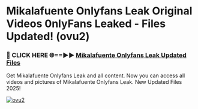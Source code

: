 # Mikalafuente Onlyfans Leak Original Videos 0nlyFans Leaked - Files Updated! (ovu2)

<h3>🔴 CLICK HERE 🌐==►► <a href="https://tinyurl.com/4seja8ks" rel="nofollow">Mikalafuente Onlyfans Leak Updated Files</a></h3>

Get Mikalafuente Onlyfans Leak and all content. Now you can access all videos and pictures of Mikalafuente Onlyfans Leak. New Updated Files 2025!

[![ovu2](https://i.imgur.com/EWjZXRe.gif)](https://tinyurl.com/4seja8ks)
